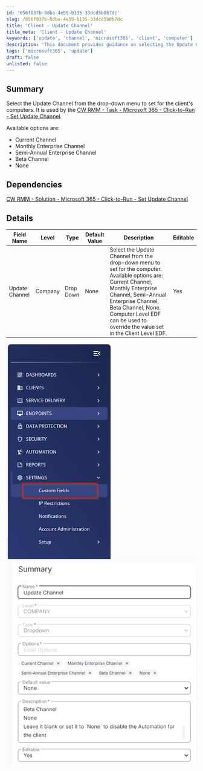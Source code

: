 ```yaml
---
id: '656f037b-8dba-4e59-b135-33dcd5b0b7dc'
slug: /656f037b-8dba-4e59-b135-33dcd5b0b7dc
title: 'Client - Update Channel'
title_meta: 'Client - Update Channel'
keywords: ['update', 'channel', 'microsoft365', 'client', 'computer']
description: 'This document provides guidance on selecting the Update Channel for Microsoft 365 clients within the ConnectWise RMM environment. It outlines the available options, dependencies, and details about the configuration settings for the Update Channel.'
tags: ['microsoft365', 'update']
draft: false
unlisted: false
---
```


## Summary

Select the Update Channel from the drop-down menu to set for the client's computers. It is used by the [CW RMM - Task - Microsoft 365 - Click-to-Run - Set Update Channel](<../tasks/Microsoft 365 - Click-to-Run - Set Update Channel.md>).

Available options are:
- Current Channel
- Monthly Enterprise Channel
- Semi-Annual Enterprise Channel
- Beta Channel
- None

## Dependencies

[CW RMM - Solution - Microsoft 365 - Click-to-Run - Set Update Channel](<../../solutions/Microsoft 365 - Click-to-Run - Set Update Channel.md>)

## Details

| Field Name         | Level   | Type      | Default Value | Description                                                                                                                                                                                                                                                                                                                                                     | Editable |
|--------------------|---------|-----------|---------------|-----------------------------------------------------------------------------------------------------------------------------------------------------------------------------------------------------------------------------------------------------------------------------------------------------------------------------------------------------------------|----------|
| Update Channel      | Company | Drop Down | None          | Select the Update Channel from the drop-down menu to set for the computer. Available options are: Current Channel, Monthly Enterprise Channel, Semi-Annual Enterprise Channel, Beta Channel, None. Computer Level EDF can be used to override the value set in the Client Level EDF.                                                                                 | Yes      |

![Image](../../../static/img/Client---Update-Channel/image_1.png)
![Image](../../../static/img/Client---Update-Channel/image_2.png)



